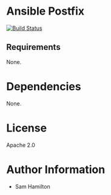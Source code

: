 # Ansible Postfix

[![Build Status](https://travis-ci.org/blazingbarons/ansible-role-postfix.svg?branch=master)](https://travis-ci.org/blazingbarons/ansible-role-postfix)

## Requirements

None.

# Dependencies

None.

# License

Apache 2.0

# Author Information

- Sam Hamilton
